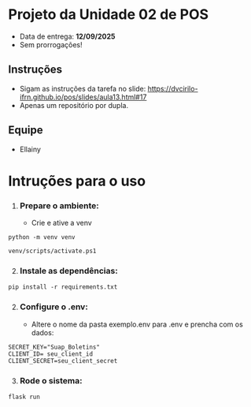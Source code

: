# Projeto da Unidade 02 de POS
- Data de entrega: **12/09/2025**
- Sem prorrogações!

## Instruções
- Sigam as instruções da tarefa no slide: https://dvcirilo-ifrn.github.io/pos/slides/aula13.html#17
- Apenas um repositório por dupla.

## Equipe
- Ellainy

# Intruções para o uso
1. ### Prepare o ambiente:
   - Crie e ative a venv 

```
python -m venv venv
```

```
venv/scripts/activate.ps1
```
2. ### Instale as dependências:
```
pip install -r requirements.txt
```


2. ### Configure o .env:
   -  Altere o nome da pasta exemplo.env para .env e prencha com os dados:

```
SECRET_KEY="Suap_Boletins"
CLIENT_ID= seu_client_id
CLIENT_SECRET=seu_client_secret
```


3. ### Rode o sistema:
```
flask run
```